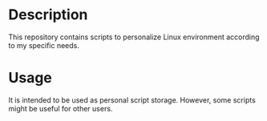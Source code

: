 # Description

This repository contains scripts to personalize Linux environment according to my specific needs. 


# Usage

It is intended to be used as personal script storage. However, some scripts might be useful for other users.
